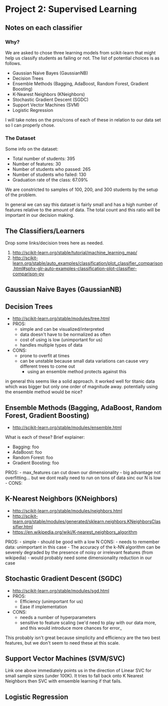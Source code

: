# Project 2: Supervised Learning
## Notes on each classifier

### Why?

We are asked to chose three learning models from scikit-learn that might help us classify students as failing or not.
The list of potential choices is as follows.

- Gaussian Naive Bayes (GaussianNB)
- Decision Trees
- Ensemble Methods (Bagging, AdaBoost, Random Forest, Gradient Boosting)
- K-Nearest Neighbors (KNeighbors)
- Stochastic Gradient Descent (SGDC)
- Support Vector Machines (SVM)
- Logistic Regression

I will take notes on the pros/cons of each of these in relation to our data set so I can properly chose.

### The Dataset

Some info on the dataset:

- Total number of students: 395
- Number of features: 30
- Number of students who passed: 265
- Number of students who failed: 130
- Graduation rate of the class: 67.09%

We are constricted to samples of 100, 200, and 300 students by the setup of the problem.

In general we can say this dataset is fairly small and has a high number of features relative to the amount of data. The total count and this ratio will be important in our decision making.

## The Classifiers/Learners

Drop some links/decision trees here as needed.
1. http://scikit-learn.org/stable/tutorial/machine_learning_map/
2. http://scikit-learn.org/stable/auto_examples/classification/plot_classifier_comparison.html#sphx-glr-auto-examples-classification-plot-classifier-comparison-py


## Gaussian Naive Bayes (GaussianNB)







## Decision Trees
  - http://scikit-learn.org/stable/modules/tree.html
  - PROS:
    - simple and can be visualized/interpreted
    - data doesn't have to be normalized as often
    - cost of using is low (unimportant for us)
    - handles multiple types of data
  - CONS:
    - prone to overfit at times
    - can be unstable because small data variations can cause very different trees to come out
      - using an ensemble method protects against this

  in general this seems like a solid approach. it worked well for titanic data which was bigger but only one order of magnitude away. potentially using the ensemble method would be nice?








## Ensemble Methods (Bagging, AdaBoost, Random Forest, Gradient Boosting)

  - http://scikit-learn.org/stable/modules/ensemble.html

  What is each of these? Brief explainer:
  - Bagging: foo
  - AdaBoost: foo
  - Random Forest: foo
  - Gradient Boosting: foo

  PROS:
    - max_features can cut down our dimensionality
    - big advantage not overfitting... but we dont really
      need to run on tons of data sinc our N is low
    -
  CONS:







## K-Nearest Neighbors (KNeighbors)
  - http://scikit-learn.org/stable/modules/neighbors.html
  - http://scikit-learn.org/stable/modules/generated/sklearn.neighbors.KNeighborsClassifier.html
  - https://en.wikipedia.org/wiki/K-nearest_neighbors_algorithm

  PROS:
    - simple
    - should be good with a low N
  CONS:
    - needs to remember data: unimportant in this case
    - The accuracy of the k-NN algorithm can be severely degraded by the presence of noisy or irrelevant features (from wikipedia)
      - would probably need some dimensionality reduction in our case

## Stochastic Gradient Descent (SGDC)

  - http://scikit-learn.org/stable/modules/sgd.html
  - PROS:
    - Efficiency (unimportant for us)
    - Ease if implementation
  - CONS:
    - needs a number of hyperparameters
    - sensitive to feature scaling (we'd need to play with our data more, and this would introduce more chances for error_

  This probably isn't great because simplicity and efficiency are the two best features, but we don't seem to need these at this scale.









## Support Vector Machines (SVM/SVC)

Link one above immediately points us in the direction of Linear SVC for small sample sizes (under 100K). It tries to fall back onto K Nearest Neighbors then SVC with emsemble learning if that fails.










## Logistic Regression